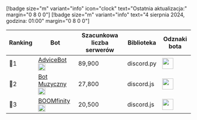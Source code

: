[!badge size="m" variant="info" icon="clock" text="Ostatnia aktualizacja:" margin="0 8 0 0"] [!badge size="m" variant="info" text="4 sierpnia 2024, godzina: 01:00" margin="0 8 0 0"]

| Ranking | Bot                                                                                           | Szacunkowa liczba serwerów | Biblioteka | Odznaki bota |
| ---- | --------------------------------------------------------------------------------------------- | ------------------------ | ------------------------ | ------------------------ |
|    🥇1 | [AdviceBot](https://discord.com/oauth2/authorize?client_id=942110955502989373&permissions=8&scope=bot) <img src="/static/badges/bots/advice.svg" height="20" width="20">        |               89,900 | discord.py | <img src="/static/badges/odznaki/supportscommands.svg" height="30" width="30"> |
|    🥈2 | [Bot Muzyczny](https://discord.com/oauth2/authorize?client_id=840892428613320726&permissions=8&scope=bot) <img src="/static/badges/bots/botmuzyczny.svg" height="20" width="20">        |               27,800 | discord.js | <img src="/static/badges/odznaki/supportscommands.svg" height="30" width="30"> |
|    🥉3 | [BOOMfinity](https://discord.com/oauth2/authorize?client_id=450017151323996173&permissions=8&scope=bot) <img src="/static/badges/bots/boomfinity.svg" height="20" width="20">        |               20,500 | discord.js | <img src="/static/badges/odznaki/supportscommands.svg" height="30" width="30"> | 